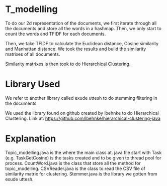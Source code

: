 # T_modelling
To do our 2d representation of the documents, we first iterate through all the documents and store all the words in a hashmap. Then, we only start to count the words and TFIDF for each documents.

Then, we take TFIDF to calculate the Euclidean distance, Cosine similarity and Manhattan distance. We took the results and build the similarity matrixes of all documents.

Similarity matrixes is then took to do Hierarchical  Clustering.

# Library Used
We refer to another library called exude uttesh to do stemming filtering in the documents.

We used the library found on github created by lbehnke to do Hierarchical Clustering. Link at: https://github.com/lbehnke/hierarchical-clustering-java

# Explanation
Topic_modelling.java is the where the main class at.
java file start with Task (e.g. TaskGetCosine) is the tasks created and to be given to thread pool for process.
CountWord.java is the class that store all the method for topic_modelling.
CSVReader.java is the class to read the CSV file of similarity matrix for clustering.
Stemmer.java is the library we gotten from exude uttesh.
